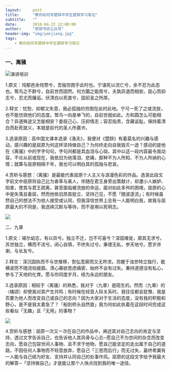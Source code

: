 ```yaml
---
layout:     post
title:      "教你如何写楚辞中学生楚辞学习笔记"
subtitle:   ""
date:       2018-04-22 12:00:00
author:     "努努书坊公众号"
header-img: "img/yanjiang.jpg"
tags:
    - 教你如何写楚辞中学生楚辞学习笔记
---
```


### 一、离骚
![演讲培训](https://kanunu8.org/ing/yanjiang.jpg"演讲培训")

1.原文：忳郁邑余侘傺兮，吾独穷困乎此时也。宁溘死以流亡兮，余不忍为此态也。鸷鸟之不群兮，自前世而固然。何方圜之能周兮，夫孰异道而相安。屈心而抑志兮，忍尤而攘诟。伏清白以死直兮，固前圣之所厚。

2.释文：忧愁、抑郁又失意，我必孤独的穷困在此时此地。宁可一死了之或流放，也不能仿效他们的态度。鹫鸟一向是单飞的，自前世就如此。方和圆怎么可能相合？异道殊途又怎能相安？委屈己心、压抑情志；容忍指责，含藏诟耻。保持着清白而赴死就义，本就是前代的圣人所嘉许。

3.选录原因：高中国文课本选录《渔夫》，我便对《楚辞》有着莫名的兴趣与感动，感兴趣的是屈原为何这样坚持做自己？为何终走向自我毁灭一途？感动的是他在《离骚》中的字字句句，字句间都是其血泪与心恸，其中以这一段内容最令我动容，不论从前或现在，我依旧为他落泪、悲痛，那种不为人所知、不为人所纳的心情；就算与屈原相隔千年，我也可以明白其的孤独与悲哀。

4.赏析与感想：（离骚）是最能代表屈原个人主义与浪漫色彩的作品。选录此段文字前文中屈原将自己比为香草与美人，伴随在君王身旁出策献计，却遭小人嫉妒、陷害，使其与君王疏离，甚至面临被流放的命运，面对如此多舛的困境，屈原的心中是失落且委屈，然而他依旧昂首挺立、坚持己见，不愿「随波逐流」；有时候虽然自己的想法不为他人接受或认同，但我深信世界上总有一人能明白我，故我与屈原最大的不同是，我选择沉默与等待，而不是用以死明志。

![](https://mmbiz.qpic.cn/mmbiz_jpg/Qh4iaFfcEiaPkGFJO4UdvXQ9icsYcxs6KsW56IA4rzo2zUayAePZ5mIAEACzdDITweZng0wZsz9Mg7f74ZHlYjtNg/640?wx_fmt=jpeg&tp=webp&wxfrom=5&wx_lazy=1&wx_co=1)

二、九章  

1.原文：嗟尔幼志，有以异兮。独立不迁，岂不可喜兮？深固难徙，廓其无求兮。苏世独立，横而不流兮。闭心自慎，不终失过兮。秉德无私，参天地兮。愿岁并谢，与长友兮。

2.释文：深沉固执而不与世推移，恢弘宽廓而又无所求。苏醒于浊世特立独行，能横波而不随流俗披靡。清心寡欲思虑缜密，始终不会有过失。秉持道德没有私心，参与了天地的化育。愿与你同度岁月，结为永远的朋友。

3.选录原因：相较于〈离骚〉的熟悉，我对于〈九章〉是陌生的。然而〈九章〉的〈橘颂〉却使我对其产生共鸣；有时候在经营人际关系时，我往往都会犹豫，我是否要为他人而改变自己或自己的志向？因为大家对于生活的态度，没有我的积极和野心，是不是我太着急了？「船到桥头自然直」我为何如此执着在这段时间完成这些看似「无趣」且「无用」的事物？

![](https://mmbiz.qpic.cn/mmbiz_jpg/Qh4iaFfcEiaPkGFJO4UdvXQ9icsYcxs6KsW56IA4rzo2zUayAePZ5mIAEACzdDITweZng0wZsz9Mg7f74ZHlYjtNg/640?wx_fmt=jpeg&tp=webp&wxfrom=5&wx_lazy=1&wx_co=1)

4.赏析与感想：屈原一次又一次在自己的作品中，阐述其对自己志向的肯定与坚持，透过文字告诉自己，也告诉他人其风骨与心志─愿自己不为世间的杂念而改变志向，愿自己包容世间人事物、且不求于他物，愿自己能坚定的走出属于自己的道路，不因任何人事物而不轻意放弃，愿自己「三思而后行」而无过失，最终希冀有一人能与自己结为好友、支持并认同自己的处事作风。屈原的这段文字给予我最大的解答─「坚持做自己」才是能让那个人快点找到我的唯一途径。
